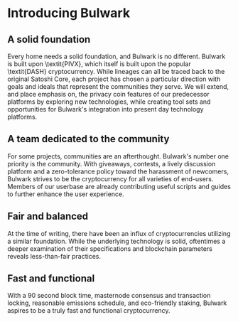 # Introducing Bulwark

## A solid foundation

Every home needs a solid foundation, and Bulwark is no different. Bulwark is built upon \textit{PIVX}, which itself is built upon the popular \textit{DASH} cryptocurrency. While lineages can all be traced back to the original Satoshi Core, each project has chosen a particular direction with goals and ideals that represent the communities they serve. We will extend, and place emphasis on, the privacy coin features of our predecessor platforms by exploring new technologies, while creating tool sets and opportunities for Bulwark's integration into present day technology platforms.

## A team dedicated to the community

For some projects, communities are an afterthought. Bulwark's number one priority is the community. With giveaways, contests, a lively discussion platform and a zero-tolerance policy toward the harassment of newcomers, Bulwark strives to be the cryptocurrency for all varieties of end-users. Members of our userbase are already contributing useful scripts and guides to further enhance the user experience.

## Fair and balanced

At the time of writing, there have been an influx of cryptocurrencies utilizing a similar foundation. While the underlying technology is solid, oftentimes a deeper examination of their specifications and blockchain parameters reveals less-than-fair practices.

## Fast and functional

With a 90 second block time, masternode consensus and transaction locking, reasonable emissions schedule, and eco-friendly staking, Bulwark aspires to be a truly fast and functional cryptocurrency.
